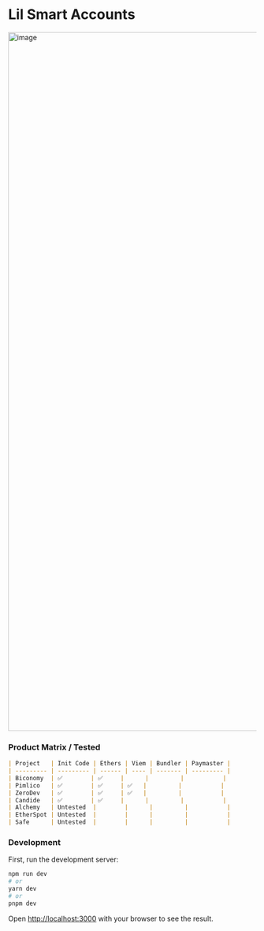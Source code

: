 # Lil Smart Accounts

<img width="1417" alt="image" src="https://github.com/crypblizz8/lil-smart-accounts/assets/45455218/8abc21c0-320d-40f4-be2b-a30422ebb0d5">

### Product Matrix / Tested

```markdown
| Project   | Init Code | Ethers | Viem | Bundler | Paymaster |
| --------- | --------- | ------ | ---- | ------- | --------- |
| Biconomy  | ✅        | ✅     |      |         |           |
| Pimlico   | ✅        | ✅     | ✅   |         |           |
| ZeroDev   | ✅        | ✅     | ✅   |         |           |
| Candide   | ✅        | ✅     |      |         |           |
| Alchemy   | Untested  |        |      |         |           |
| EtherSpot | Untested  |        |      |         |           |
| Safe      | Untested  |        |      |         |           |
```

### Development

First, run the development server:

```bash
npm run dev
# or
yarn dev
# or
pnpm dev
```

Open [http://localhost:3000](http://localhost:3000) with your browser to see the result.
